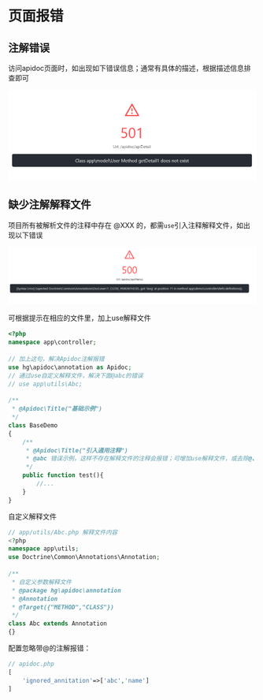 # 页面报错

## 注解错误

访问apidoc页面时，如出现如下错误信息；通常有具体的描述，根据描述信息排查即可

![error-501](/images/error-501.png)



## 缺少注解解释文件


项目所有被解析文件的注释中存在 @XXX 的，都需`use`引入注释解释文件，如出现以下错误

![error-500](/images/error-500.png)

可根据提示在相应的文件里，加上use解释文件

```php
<?php
namespace app\controller;

// 加上这句，解决Apidoc注解报错
use hg\apidoc\annotation as Apidoc;
// 通过use自定义解释文件，解决下面@abc的错误
// use app\utils\Abc;

/**
 * @Apidoc\Title("基础示例")
 */
class BaseDemo
{
    /**
     * @Apidoc\Title("引入通用注释")
     * @abc 错误示例，这样不存在解释文件的注释会报错；可增加use解释文件，或去除@、或通过配置忽略（推荐）
     */
    public function test(){
        //...
    }
}
```

自定义解释文件
```php
// app/utils/Abc.php 解释文件内容
<?php
namespace app\utils;
use Doctrine\Common\Annotations\Annotation;

/**
 * 自定义参数解释文件
 * @package hg\apidoc\annotation
 * @Annotation
 * @Target({"METHOD","CLASS"})
 */
class Abc extends Annotation
{}
```

配置忽略带@的注解报错：

```php
// apidoc.php
[
    'ignored_annitation'=>['abc','name']
]
```



